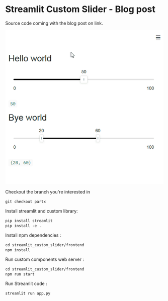 # Streamlit Custom Slider - Blog post

Source code coming with the blog post on link.

![](./demo.gif)

Checkout the branch you're interested in

```
git checkout partx
```

Install streamlit and custom library:

```
pip install streamlit
pip install -e .
```

Install npm dependencies :

```
cd streamlit_custom_slider/frontend
npm install
```

Run custom components web server :

```
cd streamlit_custom_slider/frontend
npm run start
```

Run Streamlit code :

```
streamlit run app.py
```
